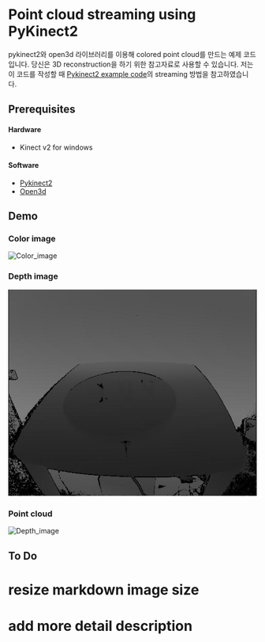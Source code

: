 # Point cloud streaming using PyKinect2

pykinect2와 open3d 라이브러리를 이용해 colored point cloud를 만드는 예제 코드입니다. 당신은 3D reconstruction을 하기 위한 참고자료로 사용할 수 있습니다. 저는 이 코드를 작성할 때 [Pykinect2 example code](https://github.com/Kinect/PyKinect2)의 streaming 방법을 참고하였습니다. 

## Prerequisites

#### Hardware
- Kinect v2 for windows 

#### Software
- [Pykinect2](https://github.com/Kinect/PyKinect2)
- [Open3d](https://github.com/intel-isl/Open3D)


## Demo

### Color image
![Color_image](./images/color.gif)
### Depth image
![Depth_image](./images/depth.gif)

### Point cloud
![Depth_image](./images/pointcloud.gif)

## To Do
# resize markdown image size
# add more detail description

